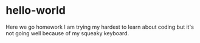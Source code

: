 # hello-world
Here we go homework
I am trying my hardest to learn about coding but it's not going well because of my squeaky keyboard.
